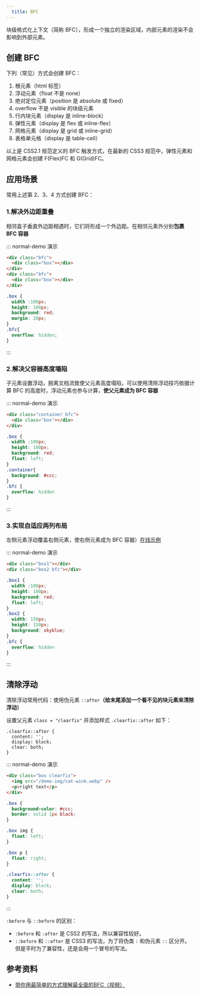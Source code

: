 ```yaml
---
  title: BFC
---
```


块级格式化上下文（简称 BFC），形成一个独立的渲染区域，内部元素的渲染不会影响到外部元素。

## 创建 BFC

下列（常见）方式会创建 BFC：

1. 根元素（html 标签）
2. 浮动元素（float 不是 none）
3. 绝对定位元素（position 是 absolute 或 fixed）
4. overflow 不是 visible 的块级元素
5. 行内块元素（display 是 inline-block）
6. 弹性元素（display 是 flex 或 inline-flex）
7. 网格元素（display 是 grid 或 inline-grid）
8. 表格单元格（display 是 table-cell）

以上是 CSS2.1 规范定义的 BFC 触发方式，在最新的 CSS3 规范中，弹性元素和网格元素会创建 F(Flex)FC 和 G(Grid)FC。

## 应用场景

常用上述第 2、3、4 方式创建 BFC：

### 1.解决外边距重叠

相邻盒子垂直外边距相遇时，它们将形成一个外边距。在相邻元素外分别**包裹 BFC 容器**

::: normal-demo 演示

```html
<div class="bfc">
  <div class="box"></div>
</div>
<div class="bfc">
  <div class="box"></div>
</div>
```

```css
.box {
  width :100px;
  height: 100px;
  background: red;
  margin: 20px;
}
.bfc{
  overflow: hidden;
}
```

:::

### 2.解决父容器高度塌陷

子元素设置浮动，脱离文档流致使父元素高度塌陷，可以使用清除浮动技巧依据计算 BFC 的高度时，浮动元素也参与计算，**使父元素成为 BFC 容器**

::: normal-demo 演示

```html
<div class="container bfc">
  <div class="box"></div>
</div>
```

```css
.box {
  width :100px;
  height: 100px;
  background: red;
  float: left;
}
.container{
  background: #ccc;
}
.bfc {
  overflow: hidden
}
```

:::

### 3.实现自适应两列布局

左侧元素浮动覆盖右侧元素，使右侧元素成为 BFC 容器）[在线示例](http://js.jirengu.com/taguvarupa/2/edit?html,css,output)

::: normal-demo 演示

```html
<div class="box1"></div>
<div class="box2 bfc"></div>
```

```css
.box1 {
  width :100px;
  height: 100px;
  background: red;
  float: left;
}
.box2 {
  width: 150px;
  height: 150px;
  background: skyblue;
}
.bfc {
  overflow: hidden
}
```

:::

## 清除浮动

清除浮动常用代码：使用伪元素 `::after`**（给末尾添加一个看不见的块元素来清除浮动）**

设置父元素 `class = "clearfix"` 并添加样式 `.clearfix::after` 如下：

```css:no-line-numbers
.clearfix::after {
  content: '';
  display: block;
  clear: both;
}
```

::: normal-demo 演示

```html
<div class="box clearfix">
  <img src="/demo-img/cat-wink.webp" />
  <p>right text</p>
</div>
```

```css
.box {
  background-color: #ccc;
  border: solid 1px black;
}

.box img {
  float: left;
}

.box p {
  float: right;
}

.clearfix::after {
  content: '';
  display: block;
  clear: both;
}
```

:::

`:before` 与 `::before` 的区别：

- `:before` 和 `:after` 是 CSS2 的写法，所以兼容性较好。
- `::before` 和 `::after` 是 CSS3 的写法，为了将伪类 `:` 和伪元素 `::` 区分开。但是平时为了兼容性，还是会用一个冒号的写法。

## 参考资料

- [带你用最简单的方式理解最全面的BFC（视频）](https://www.bilibili.com/video/BV1aZ4y1M7gW?from=search&seid=15595530134411248037)
